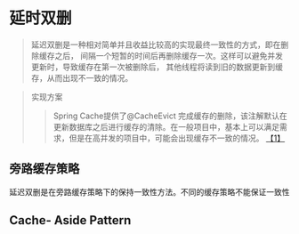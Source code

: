 # 延时双删

> 延迟双删是一种相对简单并且收益比较高的实现最终一致性的方式，即在删除缓存之后，
> 间隔一个短暂的时间后再删除缓存一次。这样可以避免并发更新时，导致缓存在第一次被删除后，
> 其他线程将读到旧的数据更新到缓存，从而出现不一致的情况。


>实现方案
>>Spring Cache提供了@CacheEvict 完成缓存的删除，该注解默认在更新数据库之后进行缓存的清除。在一般项目中，基本上可以满足需求，但是在高并发的项目中，可能会出现缓存不一致的情况。 [【1】](https://zhuanlan.zhihu.com/p/477086785)


## 旁路缓存策略
 延迟双删是在旁路缓存策略下的保持一致性方法。不同的缓存策略不能保证一致性

## Cache- Aside Pattern